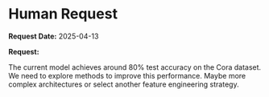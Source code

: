 # Human Request

**Request Date:** 2025-04-13

**Request:**

The current model achieves around 80% test accuracy on the Cora dataset. We need to explore methods to improve this performance. Maybe more complex architectures or select another feature engineering strategy.